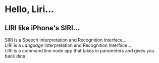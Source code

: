 # Hello, Liri...

## LIRI like iPhone's SIRI...

SIRI is a Speech Interpretation and Recognition Interface... <br>
LIRI is a _Language_ Interpretation and Recognition Interface...<br>
LIRI is a command line node app that takes in parameters and gives you back data.<br>
